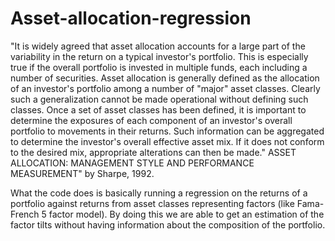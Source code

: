 # Asset-allocation-regression

"It is widely agreed that asset allocation accounts for a large part of the variability in the return on a typical investor's portfolio. This is especially true if the overall portfolio is invested in multiple funds, each including a number of securities.
Asset allocation is generally defined as the allocation of an investor's portfolio among a number of "major" asset classes. Clearly such a generalization cannot be made operational without defining such classes.
Once a set of asset classes has been defined, it is important to determine the exposures of each component of an investor's overall portfolio to movements in their returns. Such information can be aggregated to determine the investor's overall effective asset mix. If it does not conform to the desired mix, appropriate alterations can then be made."
ASSET ALLOCATION: MANAGEMENT STYLE AND PERFORMANCE MEASUREMENT" by Sharpe, 1992. 

What the code does is basically running a regression on the returns of a portfolio against returns from asset classes representing factors (like Fama-French 5 factor model). By doing this we are able to get an estimation of the factor tilts without having information about the composition of the portfolio.
